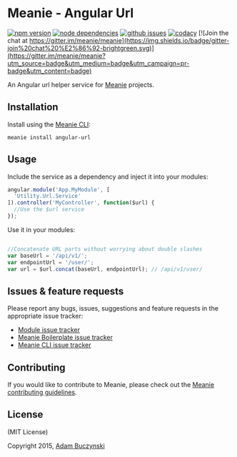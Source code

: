 # Meanie - Angular Url

[![npm version](https://img.shields.io/npm/v/meanie-angular-url.svg)](https://www.npmjs.com/package/meanie-angular-url)
[![node dependencies](https://david-dm.org/meanie/angular-url.svg)](https://david-dm.org/meanie/angular-url)
[![github issues](https://img.shields.io/github/issues/meanie/angular-url.svg)](https://github.com/meanie/angular-url/issues)
[![codacy](https://img.shields.io/codacy/abcdefgh.svg)](https://www.codacy.com/app/meanie/angular-url)
[![Join the chat at https://gitter.im/meanie/meanie](https://img.shields.io/badge/gitter-join%20chat%20%E2%86%92-brightgreen.svg)](https://gitter.im/meanie/meanie?utm_source=badge&utm_medium=badge&utm_campaign=pr-badge&utm_content=badge)

An Angular url helper service for [Meanie](https://github.com/meanie/meanie) projects.

## Installation
Install using the [Meanie CLI](https://www.npmjs.com/package/meanie):
```shell
meanie install angular-url
```

## Usage
Include the service as a dependency and inject it into your modules:
```js
angular.module('App.MyModule', [
  'Utility.Url.Service'
]).controller('MyController', function($url) {
  //Use the $url service
});
```
Use it in your modules:
```js

//Concatenate URL parts without worrying about double slashes
var baseUrl = '/api/v1/';
var endpointUrl = '/user/';
var url = $url.concat(baseUrl, endpointUrl); // /api/v1/user/
```

## Issues & feature requests
Please report any bugs, issues, suggestions and feature requests in the appropriate issue tracker:
* [Module issue tracker](https://github.com/meanie/angular-url/issues)
* [Meanie Boilerplate issue tracker](https://github.com/meanie/boilerplate/issues)
* [Meanie CLI issue tracker](https://github.com/meanie/meanie/issues)

## Contributing
If you would like to contribute to Meanie, please check out the [Meanie contributing guidelines](https://github.com/meanie/meanie/blob/master/CONTRIBUTING.md).

## License
(MIT License)

Copyright 2015, [Adam Buczynski](http://adambuczynski.com)
